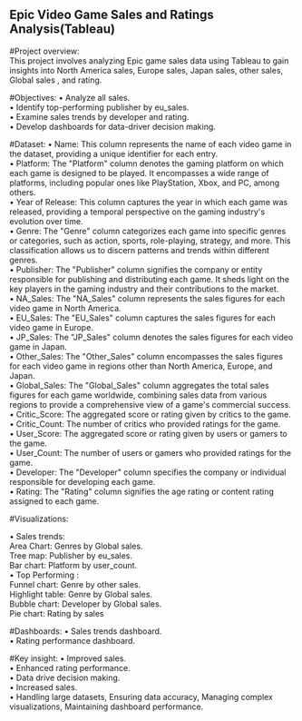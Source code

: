  ## Epic Video Game Sales and Ratings Analysis(Tableau) <br>
#Project overview: <br>
This project involves analyzing Epic game sales data using Tableau to gain insights into North America sales, Europe sales, Japan sales, other sales, Global sales , and rating.

#Objectives:
•	Analyze all sales. <br>
•	Identify top-performing publisher by eu_sales. <br>
•	Examine sales trends by developer and rating. <br>
•	Develop dashboards for data-driver decision making. <br>
 
#Dataset:
• Name: This column represents the name of each video game in the dataset, providing a unique identifier for each entry. <br>
• Platform: The "Platform" column denotes the gaming platform on which each game is designed to be played. It encompasses a wide range of platforms, including popular ones like PlayStation, Xbox, and PC, among others. <br>
• Year of Release: This column captures the year in which each game was released, providing a temporal perspective on the gaming industry's evolution over time. <br>
• Genre: The "Genre" column categorizes each game into specific genres or categories, such as action, sports, role-playing, strategy, and more. This classification allows us to discern patterns and trends within different genres. <br>
• Publisher: The "Publisher" column signifies the company or entity responsible for publishing and distributing each game. It sheds light on the key players in the gaming industry and their contributions to the market. <br>
• NA_Sales: The "NA_Sales" column represents the sales figures for each video game in North America.  <br>
• EU_Sales: The "EU_Sales" column captures the sales figures for each video game in Europe. <br>
• JP_Sales: The "JP_Sales" column denotes the sales figures for each video game in Japan.  <br>
• Other_Sales: The "Other_Sales" column encompasses the sales figures for each video game in regions other than North America, Europe, and Japan. <br>
• Global_Sales: The "Global_Sales" column aggregates the total sales figures for each game worldwide, combining sales data from various regions to provide a comprehensive view of a game's commercial success. <br>
• Critic_Score: The aggregated score or rating given by critics to the game. <br>
• Critic_Count: The number of critics who provided ratings for the game. <br>
• User_Score: The aggregated score or rating given by users or gamers to the game. <br>
• User_Count: The number of users or gamers who provided ratings for the game. <br>
• Developer: The "Developer" column specifies the company or individual responsible for developing each game. <br> 
• Rating: The "Rating" column signifies the age rating or content rating assigned to each game.  <br>

#Visualizations:

•	Sales trends: <br>
Area Chart: Genres by Global sales. <br>
Tree map: Publisher by eu_sales. <br>
Bar chart: Platform by user_count. <br>
•	Top Performing : <br>
Funnel chart: Genre by other sales. <br>
Highlight table: Genre by Global sales. <br>
Bubble chart: Developer by Global sales. <br>
Pie chart: Rating by sales <br>


#Dashboards:
•	Sales trends dashboard. <br>
•	Rating performance dashboard. <br>

#Key insight:
•	Improved sales. <br>
•	Enhanced rating performance. <br>
•	Data drive decision making. <br>
•	Increased sales. <br>
•	Handling large datasets, Ensuring data accuracy, Managing complex visualizations, Maintaining dashboard performance. <br>

